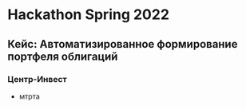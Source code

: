 # Hackathon Spring 2022
## Кейс: Автоматизированное формирование портфеля облигаций
### Центр-Инвест
* мтрта